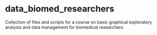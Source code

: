 data_biomed_researchers
=======================

Collection of files and scripts for a course on basic graphical exploratory analysis and data management for biomedical researchers
